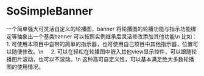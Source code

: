# SoSimpleBanner
一个简单强大可灵活自定义的轮播图，banner
将轮播图的轮播功能与指示功能绑定等抽象出一个基类banner
可以按照实例继承后灵活修改添加其他功能\n
比如：1. 可使用本项目中自带的简单的指示器，也可使用自己项目中其他指示器，位置可以随便修改。\n
     2. 可以在轻松在轮播图中嵌入其他view显示控件，可以跟随轮播图片滚动，也可以不滚动。\n
这种高可自定义性，可以基本满足绝大多数轮播图的使用情况。
